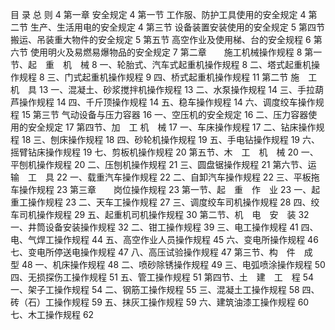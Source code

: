 目  录
总        则	4
第一章 安全规定	4
第一节	工作服、防护工具使用的安全规定	4
第二节	生产、生活用电的安全规定	4
第三节	设备装置安装使用的安全规定	5
第四节	搬运、吊装重大物件的安全规定	5
第五节	高空作业及使用梯、台的安全规程	6
第六节	使用明火及易燃易爆物品的安全规定	7
第二章　　施工机械操作规程	8
第一节、起　重　机　械	8
一、轮胎式、汽车式起重机操作规程	8
二、塔式起重机操作规程	8
三、门式起重机操作规程	9
四、桥式起重机操作规程	11
第二节   施　工　机　具	13
一、混凝土、砂浆搅拌机操作规程	13
二、水泵操作规程	14
三、手拉葫芦操作规程	14
四、千斤顶操作规程	14
五、稳车操作规程	14
六、调度绞车操作规程	15
第三节  气动设备与压力容器	16
一、空压机的安全规定	16
二、压力容器使用的安全规定	17
第四节、加　工  机　械	17
一、车床操作规程	17
二、钻床操作规程	18
三、刨床操作规程	18
四、砂轮机操作规程	19
五、手电钻操作规程	19
六、摇臂钻床操作规程	19
七、剪板机操作规程	20
第五节、木　工　机　械	20
一、平刨机操作规程	20
二、压刨机操作规程	21
三、圆盘锯操作规程	21
第六节、运　输　工　具	22
一、载重汽车操作规程	22
二、自卸汽车操作规程	22
三、平板拖车操作规程	23
第三章　　岗位操作规程	23
第一节、起　重　作　业	23
一、起重工操作规程	23
二、天车工操作规程	27
三、调度绞车司机操作规程	28
四、绞车司机操作规程	29
五、起重机司机操作规程	30
第二节、机　电　安　装	32
一、井筒设备安装操作规程	32
二、钳工操作规程	39
三、电工操作规程	41
四、电、气焊工操作规程	44
五、高空作业人员操作规程	45
六、变电所操作规程	46
七、变电所停送电操作规程	47
八、高压试验操作规程	47
第三节、构　件　成　型	48
一、机床操作规程	48
二、喷砂除锈操作规程	49
三、电弧喷涂操作规程	50
四、无损探伤工操作规程	51
五、管工操作规程	51
第四节、土　建　工　程	54
一、架子工操作规程	54
二、钢筋工操作规程	55
三、混凝土工操作规程	58
四、砖（石）工操作规程	59
五、抹灰工操作规程	59
六、建筑油漆工操作规程	60
七、木工操作规程	62
